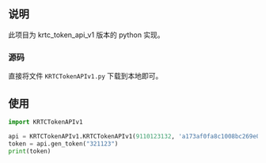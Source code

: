 ## 说明
此项目为 krtc_token_api_v1 版本的 python 实现。

### 源码
直接将文件 `KRTCTokenAPIv1.py` 下载到本地即可。

## 使用

``` python
import KRTCTokenAPIv1

api = KRTCTokenAPIv1.KRTCTokenAPIv1(9110123132, 'a173af0fa8c1008bc269e0064f32c2e408292279')
token = api.gen_token("321123")
print(token)
```
